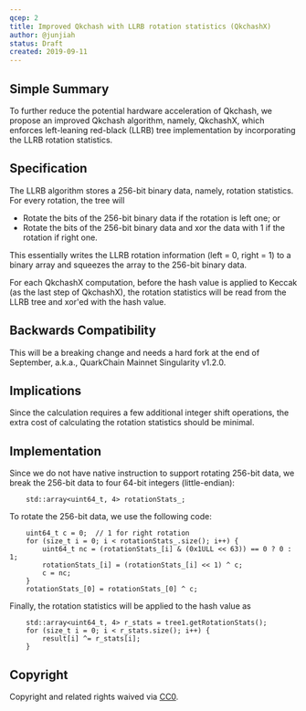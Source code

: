 ```yaml
---
qcep: 2
title: Improved Qkchash with LLRB rotation statistics (QkchashX)
author: @junjiah
status: Draft
created: 2019-09-11
---
```


## Simple Summary

To further reduce the potential hardware acceleration of Qkchash, we propose an improved Qkchash algorithm, namely, QkchashX, which enforces left-leaning red-black (LLRB) tree implementation by incorporating the LLRB rotation statistics.

## Specification

The LLRB algorithm stores a 256-bit binary data, namely, rotation statistics.  For every rotation, the tree will
- Rotate the bits of the 256-bit binary data if the rotation is left one; or
- Rotate the bits of the 256-bit binary data and xor the data with 1 if the rotation if right one.

This essentially writes the LLRB rotation information (left = 0, right = 1) to a binary array and squeezes the array to the 256-bit binary data.

For each QkchashX computation, before the hash value is applied to Keccak (as the last step of QkchashX), the rotation statistics will be read from the LLRB tree and xor'ed with the hash value.

## Backwards Compatibility

This will be a breaking change and needs a hard fork at the end of September, a.k.a., QuarkChain Mainnet Singularity v1.2.0.

## Implications

Since the calculation requires a few additional integer shift operations, the extra cost of calculating the rotation statistics should be minimal.

## Implementation

Since we do not have native instruction to support rotating 256-bit data, we break the 256-bit data to four 64-bit integers (little-endian):

```
    std::array<uint64_t, 4> rotationStats_;
```

To rotate the 256-bit data, we use the following code:

```
    uint64_t c = 0;  // 1 for right rotation
    for (size_t i = 0; i < rotationStats_.size(); i++) {
        uint64_t nc = (rotationStats_[i] & (0x1ULL << 63)) == 0 ? 0 : 1;
        rotationStats_[i] = (rotationStats_[i] << 1) ^ c;
        c = nc;
    }
    rotationStats_[0] = rotationStats_[0] ^ c;
```

Finally, the rotation statistics will be applied to the hash value as
```
    std::array<uint64_t, 4> r_stats = tree1.getRotationStats();
    for (size_t i = 0; i < r_stats.size(); i++) {
        result[i] ^= r_stats[i];
    }
```

## Copyright
Copyright and related rights waived via [CC0](https://creativecommons.org/publicdomain/zero/1.0/).
